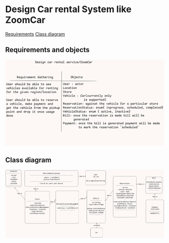 # Design Car rental System like ZoomCar

[Requirements](#requirements-and-objects)
[Class diagram](#class-diagram)

## Requirements and objects
![requirements and objects](image-1.png)

## Class diagram
![classdiagram](image.png)